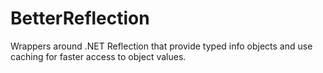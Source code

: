 BetterReflection
================

Wrappers around .NET Reflection that provide typed info objects and use caching for faster access to object values.

